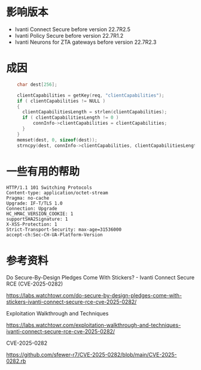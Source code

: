 # 影响版本

- Ivanti Connect Secure before version 22.7R2.5
- Ivanti Policy Secure before version 22.7R1.2
- Ivanti Neurons for ZTA gateways before version 22.7R2.3

# 成因

```c
    char dest[256];

    clientCapabilities = getKey(req, "clientCapabilities");
    if ( clientCapabilities != NULL )
    {
      clientCapabilitiesLength = strlen(clientCapabilities);
      if ( clientCapabilitiesLength != 0 )
	      connInfo->clientCapabilities = clientCapabilities;
      }
    }
    memset(dest, 0, sizeof(dest));
    strncpy(dest, connInfo->clientCapabilities, clientCapabilitiesLength);
```
# 一些有用的帮助

```
HTTP/1.1 101 Switching Protocols
Content-type: application/octet-stream
Pragma: no-cache
Upgrade: IF-T/TLS 1.0
Connection: Upgrade
HC_HMAC_VERSION_COOKIE: 1
supportSHA2Signature: 1
X-XSS-Protection: 1
Strict-Transport-Security: max-age=31536000
accept-ch:Sec-CH-UA-Platform-Version
```
# 参考资料

Do Secure-By-Design Pledges Come With Stickers? - Ivanti Connect Secure RCE (CVE-2025-0282)

https://labs.watchtowr.com/do-secure-by-design-pledges-come-with-stickers-ivanti-connect-secure-rce-cve-2025-0282/

Exploitation Walkthrough and Techniques

https://labs.watchtowr.com/exploitation-walkthrough-and-techniques-ivanti-connect-secure-rce-cve-2025-0282/

CVE-2025-0282

https://github.com/sfewer-r7/CVE-2025-0282/blob/main/CVE-2025-0282.rb